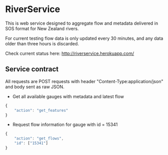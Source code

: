 # RiverService
This is web service designed to aggregate flow and metadata delivered in SOS format for New Zealand rivers.

For current testing flow data is only updated every 30 minutes, and any data older than three hours is discarded.

Check current status here: http://riverservice.herokuapp.com/

## Service contract

All requests are POST requests with header "Content-Type:application/json" and body sent as raw JSON.

* Get all available gauges with metadata and latest flow

```javascript
{
	"action": "get_features"
}
```

* Request flow information for gauge with id = 15341

```javascript
{
    "action": "get_flows",
    "id": ["15341"]
}
```

